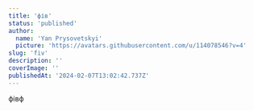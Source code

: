 ```yaml
---
title: 'фів'
status: 'published'
author:
  name: 'Yan Prysovetskyi'
  picture: 'https://avatars.githubusercontent.com/u/114078546?v=4'
slug: 'fiv'
description: ''
coverImage: ''
publishedAt: '2024-02-07T13:02:42.737Z'
---
```


фівф